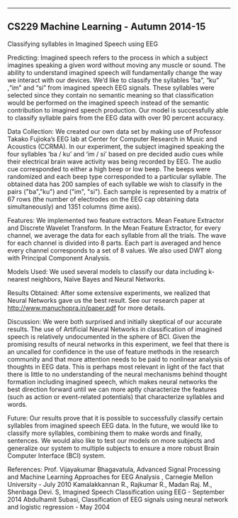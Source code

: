 ---------------------------------------------------------
CS229 Machine Learning - Autumn 2014-15
---------------------------------------------------------

Classifying syllables in Imagined Speech using EEG

Predicting: Imagined speech refers to the process in which a subject imagines speaking a given word without moving any muscle or sound. The ability to understand imagined speech will fundamentally change the way we interact with our devices. We’d like to classify the syllables “ba”, “ku” ,“im” and “si” from imagined speech EEG signals. These syllables were selected since they contain no semantic meaning so that classification would be performed on the imagined speech instead of the semantic contribution to imagined speech production. Our model is successfully able to classify syllable pairs from the EEG data with over 90 percent accuracy.

Data Collection: We created our own data set by making use of Professor Takako Fujioka’s EEG lab at Center for Computer Research in Music and Acoustics (CCRMA). In our experiment, the subject imagined speaking the four syllables ‘ba / ku’ and ‘im / si’ based on pre decided audio cues while their electrical brain wave activity was being recorded by EEG. The audio cue corresponded to either a high beep or low beep. The beeps were randomized and each beep type corresponded to a particular syllable. The obtained data has 200 samples of each syllable we wish to classify in the pairs ("ba","ku") and ("im", "si").  Each sample is represented by a matrix of 67 rows (the number of electrodes on the EEG cap obtaining data simultaneously) and 1351 columns (time axis).

Features:  We implemented two feature extractors. Mean Feature Extractor and Discrete Wavelet Transform. In the Mean Feature Extractor, for every channel, we average the data for each syllable from all the trials. The wave for each channel is divided into 8 parts. Each part is averaged and hence every channel corresponds to a set of 8 values. We also used DWT along with Principal Component Analysis.

Models Used: We used several models to classify our data including k-nearest neighbors, Naïve Bayes and Neural Networks. 

Results Obtained:  After some extensive experiments, we realized that Neural Networks gave us the best result. See our research paper at http://www.manuchopra.in/paper.pdf for more details.

Discussion: We were both surprised and initially skeptical of our accurate results.  The use of Artificial Neural Networks in classification of imagined speech is relatively undocumented in the sphere of BCI. Given the promising results of neural networks in this experiment, we feel that there is an uncalled for confidence in the use of feature methods in the research community and that more attention needs to be paid to nonlinear analysis of thoughts in EEG data. This is perhaps most relevant in light of the fact that there is little to no understanding of the neural mechanisms behind thought formation including imagined speech, which makes neural networks the best direction forward until we can more aptly characterize the features (such as action or event-related potentials) that characterize syllables and words.

Future: Our results prove that it is possible to successfully classify certain syllables from imagined speech EEG data. In the future, we would like to classify more syllables, combining them to make words and finally, sentences. We would also like to test our models on more subjects and generalize our system to multiple subjects to ensure a more robust Brain Computer Interface (BCI) system.

References: 
Prof. Vijayakumar Bhagavatula, Advanced Signal Processing and Machine Learning Approaches for EEG Analysis , Carnegie Mellon University - July 2010
Kamalakkannan R., Rajkumar R., Madan Raj. M., Shenbaga Devi. S, Imagined Speech Classification using EEG - September 2014
Abdulhamit Subasi, Classification of EEG signals using neural network and logistic regression - May 2004 


